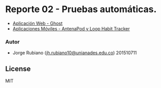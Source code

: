 # Reporte 02 - Pruebas automáticas.

* [Aplicación Web - Ghost]
* [Aplicaciones Móviles - AntenaPod y Loop Habit Tracker]

### Autor

* Jorge Rubiano (jh.rubiano10@unianades.edu.co) 201510711


License
----
MIT

[Aplicación Web - Ghost]:https://github.com/jhrubiano10/pruebas_automaticas/tree/master/reporte_03/aplicativo_web
[Aplicaciones Móviles - AntenaPod y Loop Habit Tracker]:https://github.com/jhrubiano10/pruebas_automaticas/tree/master/reporte_03/aplicaciones_moviles
